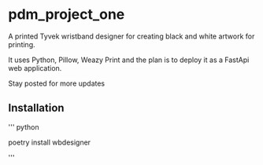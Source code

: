 # pdm_project_one

A printed Tyvek wristband designer for creating black and white artwork
for printing. 

It uses Python, Pillow, Weazy Print and the plan is to deploy it as a FastApi
web application.

Stay posted for more updates

## Installation

''' python

poetry install wbdesigner 

'''
